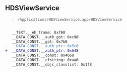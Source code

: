 ## HDSViewService

> `/Applications/HDSViewService.app/HDSViewService`

```diff

   __TEXT.__eh_frame: 0x768
   __DATA_CONST.__auth_got: 0xc98
   __DATA_CONST.__got: 0x7b0
-  __DATA_CONST.__auth_ptr: 0x5c8
+  __DATA_CONST.__auth_ptr: 0x648
   __DATA_CONST.__const: 0x4668
   __DATA_CONST.__cfstring: 0xaa0
   __DATA_CONST.__objc_classlist: 0x1f8

```
